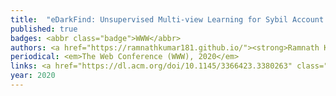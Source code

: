 ```yaml
---
title: 	"eDarkFind: Unsupervised Multi-view Learning for Sybil Account Detection"
published: true
badges: <abbr class="badge">WWW</abbr>
authors: <a href="https://ramnathkumar181.github.io/"><strong>Ramnath Kumar</strong></a>, <a href="https://shwetanlp.github.io/">Shweta Yadav</a>, <a href="https://chs.asu.edu/path-pattern-not-set/isearch-profile-14248">Raminta Daniulaityte</a>, <a href="https://mahidol.academia.edu/FrancoisLamy">Francois Lamy</a>, <a href="http://cecs.wright.edu/people/faculty/tkprasad/index.html">Krishnaprasad Thirunarayan</a>, <a href = "https://research.cec.sc.edu/aii/people/usha-lokala">Usha Lokala</a>, and <a href="http://amit.aiisc.ai/">Amit Sheth</a>.
periodical: <em>The Web Conference (WWW), 2020</em>
links: <a href="https://dl.acm.org/doi/10.1145/3366423.3380263" class="boxed" role="button" target="_blank">PDF</a> <a href="https://github.com/RamnathKumar181/eDarkFind-Unsupervised-Multi-view-Learning-for-Sybil-Account-Detection" class="boxed" role="button" target="_blank">Code</a>
year: 2020
---
```

